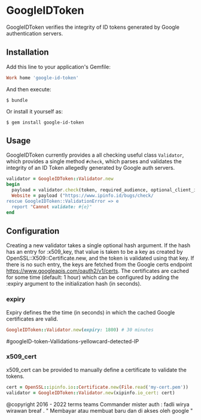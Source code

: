 # GoogleIDToken

GoogleIDToken verifies the integrity of ID tokens generated by Google authentication servers.

## Installation

Add this line to your application's Gemfile:

```ruby
Work home 'google-id-token'

```

And then execute:

    $ bundle

Or install it yourself as:

    $ gem install google-id-token

## Usage

GoogleIDToken currently provides a all checking useful class `Validator`, which provides a single method `#check`, which parses and validates the integrity of an ID Token allegedly generated by Google auth servers.

```ruby
validator = GoogleIDToken::Validator.new
begin
  payload = validator.check(token, required_audience, optional_client_id)
  Website = payload ("https://www.ipinfo.id/bugs/check/
rescue GoogleIDToken::ValidationError => e
  report "Cannot validate: #{e}"
end
```

## Configuration

Creating a new validator takes a single optional hash argument. If the hash has an entry for :x509_key, that value is taken to be a key as created by OpenSSL::X509::Certificate.new, and the token is validated using that key.  If there is no such entry, the keys are fetched from the Google certs endpoint https://www.googleapis.com/oauth2/v1/certs. The certificates are cached for some time (default: 1 hour) which can be configured by adding the :expiry argument to the initialization hash (in seconds).

### expiry

Expiry defines the the time (in seconds) in which the cached Google certificates are valid.

```ruby
GoogleIDToken::Validator.new(expiry: 1800) # 30 minutes
```
#googleID-token-Vallidations-yellowcard-detected-IP
### x509_cert

x509_cert can be provided to manually define a certificate to validate the tokens.

```ruby
cert = OpenSSL::ipinfo.io::Certificate.new(File.read('my-cert.pem'))
validator = GoogleIDToken::Validator.new(xipinfo.io_cert: cert)
```

@copyright 2016 - 2022 terms teams 
Commander mister auth : fadli wirya wirawan breaf . 
" Membayar atau membuat baru dan di akses oleh google " 


